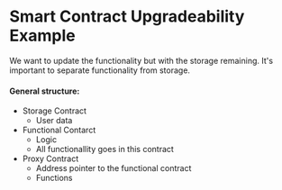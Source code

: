 # Smart Contract Upgradeability Example

We want to update the functionality but with the storage remaining. It's important to separate functionality from storage. 

#### General structure:
* Storage Contract
  * User data
* Functional Contarct
  * Logic
  * All functionallity goes in this contract
* Proxy Contract
  * Address pointer to the functional contract
  * Functions